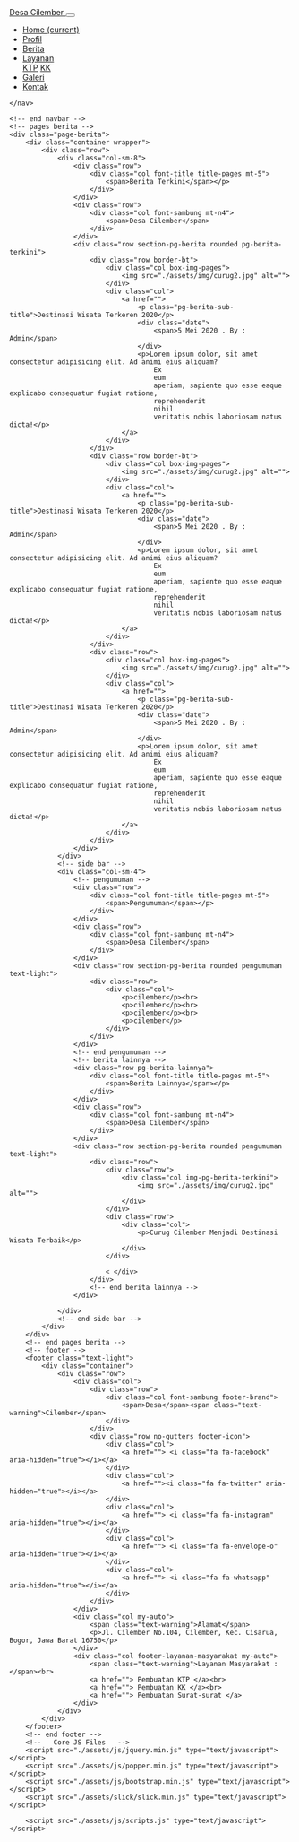 <!DOCTYPE html>
<html lang="en">

<head>
    <meta charset="UTF-8">
    <meta name="viewport" content="width=device-width, initial-scale=1.0">
    <title>Desa Cilember</title>
    <link href="https://fonts.googleapis.com/css2?family=Playfair+Display&display=swap" rel="stylesheet">
    <link href="https://fonts.googleapis.com/css2?family=Open+Sans:wght@300&display=swap" rel="stylesheet">
    <link href="https://fonts.googleapis.com/css2?family=Dancing+Script&display=swap" rel="stylesheet">
    <link rel="stylesheet" href="./assets/css/bootstrap.min.css">
    <link rel="stylesheet" href="./assets/font-awesome-4.7.0/css/font-awesome.min.css">
    <link rel="stylesheet" href="./assets/css/style.css">
</head>

<body>
    <!-- Navbar-->
    <nav class="navbar navbar-bg navbar-expand-lg navbar-dark fixed-top px-4 pt-3 pb-2">
        <div class="container-fluid">
            <a class="navbar-brand font-title" href="#">
                <img src="./assets/img/kab_bogor.png" alt="" loading="lazy">Desa Cilember
            </a>
            <button class="navbar-toggler" type="button" data-toggle="collapse" data-target="#navbarNav"
                aria-controls="navbarNav" aria-expanded="false" aria-label="Toggle navigation">
                <span class="navbar-toggler-icon"></span>
            </button>
            <div class="collapse navbar-collapse justify-content-end font-weight-bolder" id="navbarNav">
                <ul class="navbar-nav">
                    <li class="nav-item active">
                        <a class="nav-link" href="megadev62.github.io">Home <span class="sr-only">(current)</span></a>
                    </li>
                    <li class="nav-item">
                        <a class="nav-link" href="#">Profil</a>
                    </li>
                    <li class="nav-item">
                        <a class="nav-link" href="#">Berita</a>
                    </li>
                    <li class="nav-item dropdown">
                        <a class="nav-link dropdown-toggle" href="#" id="navbarDropdown" role="button"
                            data-toggle="dropdown" aria-haspopup="true" aria-expanded="false">
                            Layanan
                        </a>
                        <div class="dropdown-menu" aria-labelledby="navbarDropdown">
                            <a class="dropdown-item" href="#">KTP</a>
                            <a class="dropdown-item" href="#">KK</a>
                        </div>
                    </li>
                    <li class="nav-item">
                        <a class="nav-link" href="#">Galeri</a>
                    </li>
                    <li class="nav-item">
                        <a class="nav-link" href="#">Kontak</a>
                    </li>
                </ul>
            </div>
        </div>

    </nav>

    <!-- end navbar -->
    <!-- pages berita -->
    <div class="page-berita">
        <div class="container wrapper">
            <div class="row">
                <div class="col-sm-8">
                    <div class="row">
                        <div class="col font-title title-pages mt-5">
                            <span>Berita Terkini</span></p>
                        </div>
                    </div>
                    <div class="row">
                        <div class="col font-sambung mt-n4">
                            <span>Desa Cilember</span>
                        </div>
                    </div>
                    <div class="row section-pg-berita rounded pg-berita-terkini">
                        <div class="row border-bt">
                            <div class="col box-img-pages">
                                <img src="./assets/img/curug2.jpg" alt="">
                            </div>
                            <div class="col">
                                <a href="">
                                    <p class="pg-berita-sub-title">Destinasi Wisata Terkeren 2020</p>
                                    <div class="date">
                                        <span>5 Mei 2020 . By : Admin</span>
                                    </div>
                                    <p>Lorem ipsum dolor, sit amet consectetur adipisicing elit. Ad animi eius aliquam?
                                        Ex
                                        eum
                                        aperiam, sapiente quo esse eaque explicabo consequatur fugiat ratione,
                                        reprehenderit
                                        nihil
                                        veritatis nobis laboriosam natus dicta!</p>
                                </a>
                            </div>
                        </div>
                        <div class="row border-bt">
                            <div class="col box-img-pages">
                                <img src="./assets/img/curug2.jpg" alt="">
                            </div>
                            <div class="col">
                                <a href="">
                                    <p class="pg-berita-sub-title">Destinasi Wisata Terkeren 2020</p>
                                    <div class="date">
                                        <span>5 Mei 2020 . By : Admin</span>
                                    </div>
                                    <p>Lorem ipsum dolor, sit amet consectetur adipisicing elit. Ad animi eius aliquam?
                                        Ex
                                        eum
                                        aperiam, sapiente quo esse eaque explicabo consequatur fugiat ratione,
                                        reprehenderit
                                        nihil
                                        veritatis nobis laboriosam natus dicta!</p>
                                </a>
                            </div>
                        </div>
                        <div class="row">
                            <div class="col box-img-pages">
                                <img src="./assets/img/curug2.jpg" alt="">
                            </div>
                            <div class="col">
                                <a href="">
                                    <p class="pg-berita-sub-title">Destinasi Wisata Terkeren 2020</p>
                                    <div class="date">
                                        <span>5 Mei 2020 . By : Admin</span>
                                    </div>
                                    <p>Lorem ipsum dolor, sit amet consectetur adipisicing elit. Ad animi eius aliquam?
                                        Ex
                                        eum
                                        aperiam, sapiente quo esse eaque explicabo consequatur fugiat ratione,
                                        reprehenderit
                                        nihil
                                        veritatis nobis laboriosam natus dicta!</p>
                                </a>
                            </div>
                        </div>
                    </div>
                </div>
                <!-- side bar -->
                <div class="col-sm-4">
                    <!-- pengumuman -->
                    <div class="row">
                        <div class="col font-title title-pages mt-5">
                            <span>Pengumuman</span></p>
                        </div>
                    </div>
                    <div class="row">
                        <div class="col font-sambung mt-n4">
                            <span>Desa Cilember</span>
                        </div>
                    </div>
                    <div class="row section-pg-berita rounded pengumuman text-light">
                        <div class="row">
                            <div class="col">
                                <p>cilember</p><br>
                                <p>cilember</p><br>
                                <p>cilember</p><br>
                                <p>cilember</p>
                            </div>
                        </div>
                    </div>
                    <!-- end pengumuman -->
                    <!-- berita lainnya -->
                    <div class="row pg-berita-lainnya">
                        <div class="col font-title title-pages mt-5">
                            <span>Berita Lainnya</span></p>
                        </div>
                    </div>
                    <div class="row">
                        <div class="col font-sambung mt-n4">
                            <span>Desa Cilember</span>
                        </div>
                    </div>
                    <div class="row section-pg-berita rounded pengumuman text-light">
                        <div class="row">
                            <div class="row">
                                <div class="col img-pg-berita-terkini">
                                    <img src="./assets/img/curug2.jpg" alt="">
                                </div>
                            </div>
                            <div class="row">
                                <div class="col">
                                    <p>Curug Cilember Menjadi Destinasi Wisata Terbaik</p>
                                </div>
                            </div>

                            < </div>
                        </div>
                        <!-- end berita lainnya -->
                    </div>

                </div>
                <!-- end side bar -->
            </div>
        </div>
        <!-- end pages berita -->
        <!-- footer -->
        <footer class="text-light">
            <div class="container">
                <div class="row">
                    <div class="col">
                        <div class="row">
                            <div class="col font-sambung footer-brand">
                                <span>Desa</span><span class="text-warning">Cilember</span>
                            </div>
                        </div>
                        <div class="row no-gutters footer-icon">
                            <div class="col">
                                <a href=""> <i class="fa fa-facebook" aria-hidden="true"></i></a>
                            </div>
                            <div class="col">
                                <a href=""><i class="fa fa-twitter" aria-hidden="true"></i></a>
                            </div>
                            <div class="col">
                                <a href=""> <i class="fa fa-instagram" aria-hidden="true"></i></a>
                            </div>
                            <div class="col">
                                <a href=""> <i class="fa fa-envelope-o" aria-hidden="true"></i></a>
                            </div>
                            <div class="col">
                                <a href=""> <i class="fa fa-whatsapp" aria-hidden="true"></i></a>
                            </div>
                        </div>
                    </div>
                    <div class="col my-auto">
                        <span class="text-warning">Alamat</span>
                        <p>Jl. Cilember No.104, Cilember, Kec. Cisarua, Bogor, Jawa Barat 16750</p>
                    </div>
                    <div class="col footer-layanan-masyarakat my-auto">
                        <span class="text-warning">Layanan Masyarakat :</span><br>
                        <a href=""> Pembuatan KTP </a><br>
                        <a href=""> Pembuatan KK </a><br>
                        <a href=""> Pembuatan Surat-surat </a>
                    </div>
                </div>
            </div>
        </footer>
        <!-- end footer -->
        <!--   Core JS Files   -->
        <script src="./assets/js/jquery.min.js" type="text/javascript"></script>
        <script src="./assets/js/popper.min.js" type="text/javascript"></script>
        <script src="./assets/js/bootstrap.min.js" type="text/javascript"></script>
        <script src="./assets/slick/slick.min.js" type="text/javascript"></script>

        <script src="./assets/js/scripts.js" type="text/javascript"></script>
</body>

</html>
